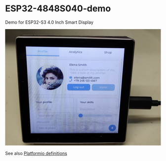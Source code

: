 # ESP32-4848S040-demo
Demo for ESP32-S3 4.0 Inch Smart Display

![Screenshot](img/ESP32-4848S040.jpg)

See also [Platformio definitions](https://github.com/rzeldent/platformio-espressif32-sunton?tab=readme-ov-file#esp32-4848s040-c)